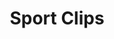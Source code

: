 ---
title: "Sport Clips"
url: /sacramento/sport-clips-delta-shores-circle-south/
shop: hairdresser
---